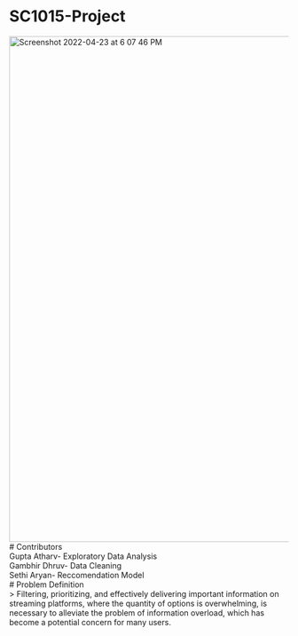 # SC1015-Project
<img width="911" alt="Screenshot 2022-04-23 at 6 07 46 PM" src="https://user-images.githubusercontent.com/75164918/164890098-d1947605-9bc8-4f67-a3cc-86af9483892b.png">
# Contributors <br>
Gupta Atharv- Exploratory Data Analysis <br>
Gambhir Dhruv- Data Cleaning <br>
Sethi Aryan- Reccomendation Model <br>
# Problem Definition <br>
> Filtering, prioritizing, and effectively delivering important information on streaming platforms, where the quantity of options is overwhelming, is necessary to alleviate the problem of information overload, which has become a potential concern for many users.


